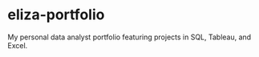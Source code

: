 # eliza-portfolio
 My personal data analyst portfolio featuring projects in SQL, Tableau, and Excel.
